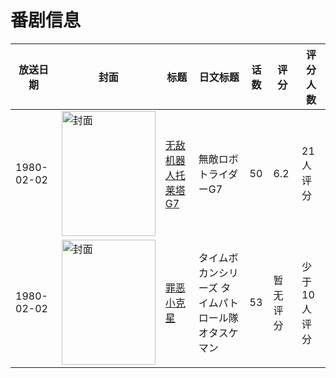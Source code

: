 # 番剧信息

|放送日期|封面|标题|日文标题|话数|评分|评分人数|
|---|---|---|---|---|---|---|
|1980-02-02|<img src="https://lain.bgm.tv/pic/cover/c/63/34/37286_3RTDB.jpg" alt="封面" style="width:150px;height:200px;object-fit:cover;">|[无敌机器人托莱塔G7](https://bangumi.tv/subject/37286)|無敵ロボ トライダーG7|50|6.2|21人评分|
|1980-02-02|<img src="https://lain.bgm.tv/pic/cover/c/f7/46/53759_eqP11.jpg" alt="封面" style="width:150px;height:200px;object-fit:cover;">|[罪恶小克星](https://bangumi.tv/subject/53759)|タイムボカンシリーズ タイムパトロール隊オタスケマン|53|暂无评分|少于10人评分|
